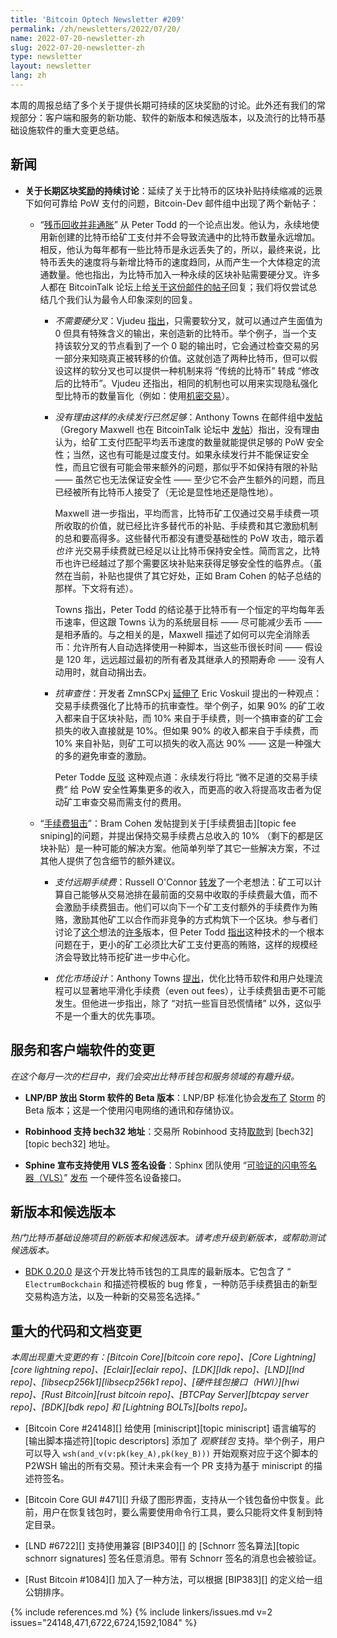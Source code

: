 ```yaml
---
title: 'Bitcoin Optech Newsletter #209'
permalink: /zh/newsletters/2022/07/20/
name: 2022-07-20-newsletter-zh
slug: 2022-07-20-newsletter-zh
type: newsletter
layout: newsletter
lang: zh
---
```


本周的周报总结了多个关于提供长期可持续的区块奖励的讨论。此外还有我们的常规部分：客户端和服务的新功能、软件的新版本和候选版本，以及流行的比特币基础设施软件的重大变更总结。

## 新闻

- **<!--longterm-block-reward-ongoing-discussion-->关于长期区块奖励的持续讨论**：延续了关于比特币的区块补贴持续缩减的远景下如何可靠给 PoW 支付的问题，Bitcoin-Dev 邮件组中出现了两个新帖子：

  - “[<!--tail-emission-is-not-inflationary-->残币回收并非通胀][todd tail]” 从 Peter Todd 的一个论点出发。他认为，永续地使用新创建的比特币给矿工支付并不会导致流通中的比特币数量永远增加。相反，他认为每年都有一些比特币是永远丢失了的，所以，最终来说，比特币丢失的速度将与新增比特币的速度趋同，从而产生一个大体稳定的流通数量。他也指出，为比特币加入一种永续的区块补贴需要硬分叉。许多人都在 BitcoinTalk 论坛上给[关于这份邮件的帖子][talk tail]回复；我们将仅尝试总结几个我们认为最令人印象深刻的回复。

    - *<!--hard-fork-not-required-->不需要硬分叉*：Vjudeu [指出][vjudeu sf]，只需要软分叉，就可以通过产生面值为 0 但具有特殊含义的输出，来创造新的比特币。举个例子，当一个支持该软分叉的节点看到了一个 0 聪的输出时，它会通过检查交易的另一部分来知晓真正被转移的价值。这就创造了两种比特币，但可以假设这样的软分叉也可以提供一种机制来将 “传统的比特币” 转成 “修改后的比特币”。Vjudeu 还指出，相同的机制也可以用来实现隐私强化型比特币的数量盲化（例如：使用[机密交易][confidential transactions]）。

    - *<!--no-reason-to-believe-perpetual-issuance-is-sufficient-->没有理由这样的永续发行已然足够*：Anthony Towns 在邮件组中[发帖][towns pi]（Gregory Maxwell 也在 BitcoinTalk 论坛中 [发帖][maxwell pi]）指出，没有理由认为，给矿工支付匹配平均丢币速度的数量就能提供足够的 PoW 安全性；当然，这也有可能是过度支付。如果永续发行并不能保证安全性，而且它很有可能会带来额外的问题，那似乎不如保持有限的补贴 —— 虽然它也无法保证安全性 —— 至少它不会产生额外的问题，而且已经被所有比特币人接受了（无论是显性地还是隐性地）。

      Maxwell 进一步指出，平均而言，比特币矿工仅通过交易手续费一项所收取的价值，就已经比许多替代币的补贴、手续费和其它激励机制的总和要高得多。这些替代币都没有遭受基础性的 PoW 攻击，暗示着 *也许* 光交易手续费就已经足以让比特币保持安全性。简而言之，比特币也许已经越过了那个需要区块补贴来获得足够安全性的临界点。（虽然在当前，补贴也提供了其它好处，正如 Bram Cohen 的帖子总结的那样。下文将有述）。

      Towns 指出，Peter Todd 的结论基于比特币有一个恒定的平均每年丢币速率，但这跟 Towns 认为的系统层目标 —— 尽可能减少丢币 —— 是相矛盾的。与之相关的是，Maxwell 描述了如何可以完全消除丢币：允许所有人自动选择使用一种脚本，当这些币很长时间 —— 假设是 120 年，远远超过最初的所有者及其继承人的预期寿命 —— 没有人动用时，就自动捐出去。

    - *<!--censorship-resistance-->抗审查性*：开发者 ZmnSCPxj [延伸了][zmnscpxj cr] Eric Voskuil 提出的一种观点：交易手续费强化了比特币的抗审查性。举个例子，如果 90% 的矿工收入都来自于区块补贴，而 10% 来自于手续费，则一个搞审查的矿工会损失的收入直接就是 10%。但如果 90% 的收入都来自于手续费，而 10% 来自补贴，则矿工可以损失的收入高达 90% —— 这是一种强大的多的避免审查的激励。

      Peter Todde [反驳][todd cr] 这种观点道：永续发行将比 “微不足道的交易手续费” 给 PoW 安全性筹集更多的收入，而更高的收入将提高攻击者为促动矿工审查交易而需支付的费用。

  - “[<!--fee-sniping-->手续费狙击][cohen fs]”：Bram Cohen 发帖提到关于[手续费狙击][topic fee sniping]的问题，并提出保持交易手续费占总收入的 10% （剩下的都是区块补贴）是一种可能的解决方案。他简单列举了其它一些解决方案，不过其他人提供了包含细节的额外建议。

    - *<!--paying-fees-forward-->支付远期手续费*：Russell O'Connor [转发][oconnor forward fees]了一个老想法：矿工可以计算自己能够从交易池排在最前面的交易中收取的手续费最大值，而不会激励手续费狙击。他们可以向下一个矿工支付额外的手续费作为贿赂，激励其他矿工以合作而非竞争的方式构筑下一个区块。参与者们讨论了[这个][towns ff]想法的[许多][oconnor ff2]版本，但 Peter Todd [指出][todd centralizing]这种技术的一个根本问题在于，更小的矿工必须比大矿工支付更高的贿赂，这样的规模经济会导致比特币挖矿进一步中心化。

    - *<!--improving-market-design-->优化市场设计*：Anthony Towns [提出][towns market design]，优化比特币软件和用户处理流程可以显著地平滑化手续费（even out fees），让手续费狙击更不可能发生。但他进一步指出，除了 “对抗一些盲目恐慌情绪” 以外，这似乎不是一个重大的优先事项。

## 服务和客户端软件的变更

*在这个每月一次的栏目中，我们会突出比特币钱包和服务领域的有趣升级。*

- **<!--lnpbp-release-storm-beta-software-->LNP/BP 放出 Storm 软件的 Beta 版本**：LNP/BP 标准化协会[发布了][lnpbp tweet] [Storm][storm github] 的 Beta 版本；这是一个使用闪电网络的通讯和存储协议。

- **<!--robinhood-supports-bech32-->Robinhood 支持 bech32 地址**：交易所 Robinhood 支持[取款][robinhood withdrawals]到 [bech32][topic bech32] 地址。

- **<!--sphinx-announces-vls-signing-device-->Sphine 宣布支持使用 VLS 签名设备**：Sphinx 团队使用 “[可验证的闪电签名器（VLS）][vls gitlab]” [发布][sphinx vls blog] 一个硬件签名设备接口。

## 新版本和候选版本

*热门比特币基础设施项目的新版本和候选版本。请考虑升级到新版本，或帮助测试候选版本。*

- [BDK 0.20.0][] 是这个开发比特币钱包的工具库的最新版本。它包含了 “ ` ElectrumBockchain ` 和描述符模板的 bug 修复，一种防范手续费狙击的新型交易构造方法，以及一种新的交易签名选择。”

## 重大的代码和文档变更

*本周出现重大变更的有：[Bitcoin Core][bitcoin core repo]、[Core Lightning][core lightning repo]、[Eclair][eclair repo]、[LDK][ldk repo]、[LND][lnd repo]、[libsecp256k1][libsecp256k1 repo]、[硬件钱包接口（HWI）][hwi repo]、[Rust Bitcoin][rust bitcoin repo]、[BTCPay Server][btcpay server repo]、[BDK][bdk repo] 和 [Lightning BOLTs][bolts repo]。*

- [Bitcoin Core #24148][] 给使用 [miniscript][topic miniscript] 语言编写的[输出脚本描述符][topic descriptors] 添加了 *观察钱包* 支持。举个例子，用户可以导入 ` wsh(and_v(v:pk(key_A),pk(key_B))) ` 开始观察对应于这个脚本的 P2WSH 输出的所有交易。预计未来会有一个 PR 支持为基于 miniscript 的描述符签名。

- [Bitcoin Core GUI #471][] 升级了图形界面，支持从一个钱包备份中恢复。此前，用户在恢复钱包时，要么需要使用命令行工具，要么只能将文件复制到特定目录。

- [LND #6722][] 支持使用兼容 [BIP340][] 的 [Schnorr 签名算法][topic schnorr signatures] 签名任意消息。带有 Schnorr 签名的消息也会被验证。

- [Rust Bitcoin #1084][] 加入了一种方法，可以根据 [BIP383][] 的定义给一组公钥排序。

{% include references.md %}
{% include linkers/issues.md v=2 issues="24148,471,6722,6724,1592,1084" %}

[bdk 0.20.0]: https://github.com/bitcoindevkit/bdk/releases/tag/v0.20.0
[todd tail]: https://lists.linuxfoundation.org/pipermail/bitcoin-dev/2022-July/020665.html
[talk tail]: https://bitcointalk.org/index.php?topic=5405755.0
[vjudeu sf]: https://lists.linuxfoundation.org/pipermail/bitcoin-dev/2022-July/020684.html
[confidential transactions]: https://en.bitcoin.it/wiki/Confidential_transactions
[towns pi]: https://lists.linuxfoundation.org/pipermail/bitcoin-dev/2022-July/020693.html
[maxwell pi]: https://bitcointalk.org/index.php?topic=5405755.0
[zmnscpxj cr]: https://lists.linuxfoundation.org/pipermail/bitcoin-dev/2022-July/020678.html
[voskuil cr]: https://lists.linuxfoundation.org/pipermail/bitcoin-dev/2022-July/020676.html
[todd cr]: https://lists.linuxfoundation.org/pipermail/bitcoin-dev/2022-July/020688.html
[cohen fs]: https://lists.linuxfoundation.org/pipermail/bitcoin-dev/2022-July/020702.html
[oconnor forward fees]: https://lists.linuxfoundation.org/pipermail/bitcoin-dev/2022-July/020704.html
[oconnor ff2]: https://lists.linuxfoundation.org/pipermail/bitcoin-dev/2022-July/020719.html
[towns ff]: https://lists.linuxfoundation.org/pipermail/bitcoin-dev/2022-July/020735.html
[todd centralizing]: https://lists.linuxfoundation.org/pipermail/bitcoin-dev/2022-July/020705.html
[towns market design]: https://lists.linuxfoundation.org/pipermail/bitcoin-dev/2022-July/020716.html
[lnpbp tweet]: https://twitter.com/lnp_bp/status/1545366480593846275
[storm github]: https://github.com/Storm-WG
[robinhood withdrawals]: https://robinhood.com/us/en/support/articles/cryptocurrency-wallets/#Supportedaddressformatsforcryptowithdrawals
[sphinx vls blog]: https://sphinx.chat/2022/06/27/a-lightning-nodes-problem-with-hats/
[vls gitlab]: https://gitlab.com/lightning-signer/docs
